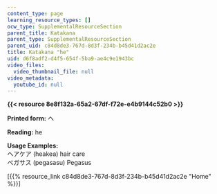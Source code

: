 ```yaml
---
content_type: page
learning_resource_types: []
ocw_type: SupplementalResourceSection
parent_title: Katakana
parent_type: SupplementalResourceSection
parent_uid: c84d8de3-767d-8d3f-234b-b45d41d2ac2e
title: Katakana "he"
uid: d6f8adf2-d4f5-654f-5ba9-ae4c9e1943bc
video_files:
  video_thumbnail_file: null
video_metadata:
  youtube_id: null
---
```


**{{< resource 8e8f132a-65a2-67df-f72e-e4b9144c52b0 >}}**

**Printed form:** ヘ

**Reading:** he

**Usage Examples:**  
ヘアケア (heakea) hair care  
ペガサス (pegasasu) Pegasus

\[{{% resource_link c84d8de3-767d-8d3f-234b-b45d41d2ac2e "Home" %}}\]